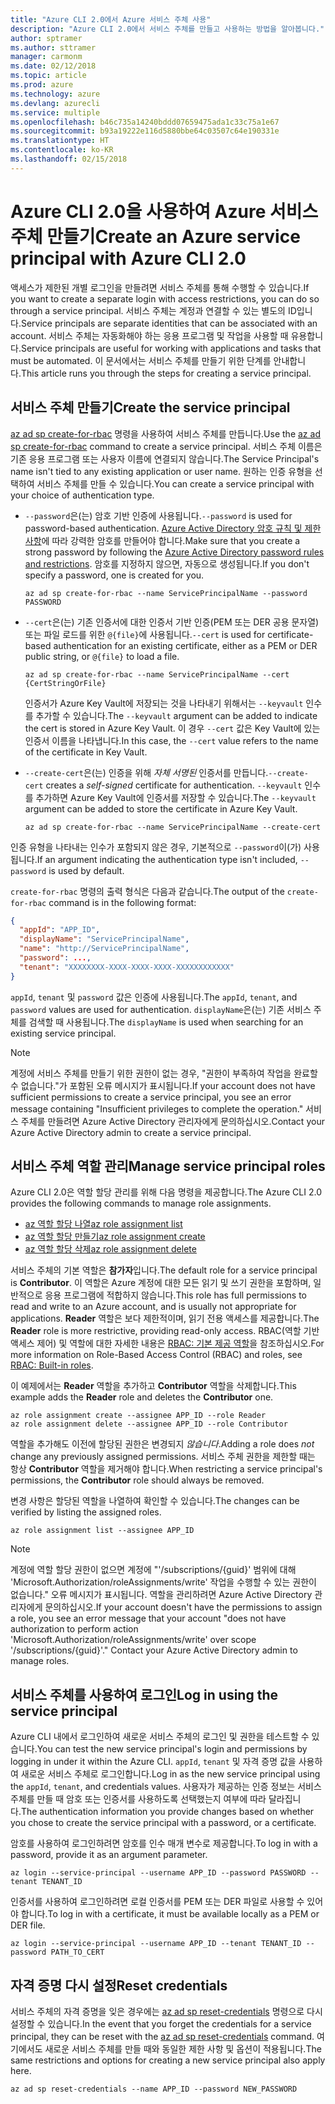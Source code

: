 ```yaml
---
title: "Azure CLI 2.0에서 Azure 서비스 주체 사용"
description: "Azure CLI 2.0에서 서비스 주체를 만들고 사용하는 방법을 알아봅니다."
author: sptramer
ms.author: sttramer
manager: carmonm
ms.date: 02/12/2018
ms.topic: article
ms.prod: azure
ms.technology: azure
ms.devlang: azurecli
ms.service: multiple
ms.openlocfilehash: b46c735a14240bddd07659475ada1c33c75a1e67
ms.sourcegitcommit: b93a19222e116d5880bbe64c03507c64e190331e
ms.translationtype: HT
ms.contentlocale: ko-KR
ms.lasthandoff: 02/15/2018
---
```

# <a name="create-an-azure-service-principal-with-azure-cli-20"></a><span data-ttu-id="0c944-103">Azure CLI 2.0을 사용하여 Azure 서비스 주체 만들기</span><span class="sxs-lookup"><span data-stu-id="0c944-103">Create an Azure service principal with Azure CLI 2.0</span></span>

<span data-ttu-id="0c944-104">액세스가 제한된 개별 로그인을 만들려면 서비스 주체를 통해 수행할 수 있습니다.</span><span class="sxs-lookup"><span data-stu-id="0c944-104">If you want to create a separate login with access restrictions, you can do so through a service principal.</span></span> <span data-ttu-id="0c944-105">서비스 주체는 계정과 연결할 수 있는 별도의 ID입니다.</span><span class="sxs-lookup"><span data-stu-id="0c944-105">Service principals are separate identities that can be associated with an account.</span></span> <span data-ttu-id="0c944-106">서비스 주체는 자동화해야 하는 응용 프로그램 및 작업을 사용할 때 유용합니다.</span><span class="sxs-lookup"><span data-stu-id="0c944-106">Service principals are useful for working with applications and tasks that must be automated.</span></span> <span data-ttu-id="0c944-107">이 문서에서는 서비스 주체를 만들기 위한 단계를 안내합니다.</span><span class="sxs-lookup"><span data-stu-id="0c944-107">This article runs you through the steps for creating a service principal.</span></span>

## <a name="create-the-service-principal"></a><span data-ttu-id="0c944-108">서비스 주체 만들기</span><span class="sxs-lookup"><span data-stu-id="0c944-108">Create the service principal</span></span>

<span data-ttu-id="0c944-109">[az ad sp create-for-rbac](/cli/azure/ad/sp#create-for-rbac) 명령을 사용하여 서비스 주체를 만듭니다.</span><span class="sxs-lookup"><span data-stu-id="0c944-109">Use the [az ad sp create-for-rbac](/cli/azure/ad/sp#create-for-rbac) command to create a service principal.</span></span> <span data-ttu-id="0c944-110">서비스 주체 이름은 기존 응용 프로그램 또는 사용자 이름에 연결되지 않습니다.</span><span class="sxs-lookup"><span data-stu-id="0c944-110">The Service Principal's name isn't tied to any existing application or user name.</span></span> <span data-ttu-id="0c944-111">원하는 인증 유형을 선택하여 서비스 주체를 만들 수 있습니다.</span><span class="sxs-lookup"><span data-stu-id="0c944-111">You can create a service principal with your choice of authentication type.</span></span>

* <span data-ttu-id="0c944-112">`--password`은(는) 암호 기반 인증에 사용됩니다.</span><span class="sxs-lookup"><span data-stu-id="0c944-112">`--password` is used for password-based authentication.</span></span> <span data-ttu-id="0c944-113">[Azure Active Directory 암호 규칙 및 제한 사항](/azure/active-directory/active-directory-passwords-policy)에 따라 강력한 암호를 만들어야 합니다.</span><span class="sxs-lookup"><span data-stu-id="0c944-113">Make sure that you create a strong password by following the [Azure Active Directory password rules and restrictions](/azure/active-directory/active-directory-passwords-policy).</span></span> <span data-ttu-id="0c944-114">암호를 지정하지 않으면, 자동으로 생성됩니다.</span><span class="sxs-lookup"><span data-stu-id="0c944-114">If you don't specify a password, one is created for you.</span></span>

  ```azurecli
  az ad sp create-for-rbac --name ServicePrincipalName --password PASSWORD
  ```

* <span data-ttu-id="0c944-115">`--cert`은(는) 기존 인증서에 대한 인증서 기반 인증(PEM 또는 DER 공용 문자열) 또는 파일 로드를 위한 `@{file}`에 사용됩니다.</span><span class="sxs-lookup"><span data-stu-id="0c944-115">`--cert` is used for certificate-based authentication for an existing certificate, either as a PEM or DER public string, or `@{file}` to load a file.</span></span>

  ```azurecli
  az ad sp create-for-rbac --name ServicePrincipalName --cert {CertStringOrFile} 
  ```

  <span data-ttu-id="0c944-116">인증서가 Azure Key Vault에 저장되는 것을 나타내기 위해서는 `--keyvault` 인수를 추가할 수 있습니다.</span><span class="sxs-lookup"><span data-stu-id="0c944-116">The `--keyvault` argument can be added to indicate the cert is stored in Azure Key Vault.</span></span> <span data-ttu-id="0c944-117">이 경우 `--cert` 값은 Key Vault에 있는 인증서 이름을 나타냅니다.</span><span class="sxs-lookup"><span data-stu-id="0c944-117">In this case, the `--cert` value refers to the name of the certificate in Key Vault.</span></span>

* <span data-ttu-id="0c944-118">`--create-cert`은(는) 인증을 위해 _자체 서명된_ 인증서를 만듭니다.</span><span class="sxs-lookup"><span data-stu-id="0c944-118">`--create-cert` creates a _self-signed_ certificate for authentication.</span></span> <span data-ttu-id="0c944-119">`--keyvault` 인수를 추가하면 Azure Key Vault에 인증서를 저장할 수 있습니다.</span><span class="sxs-lookup"><span data-stu-id="0c944-119">The `--keyvault` argument can be added to store the certificate in Azure Key Vault.</span></span>

  ```azurecli
  az ad sp create-for-rbac --name ServicePrincipalName --create-cert
  ```

<span data-ttu-id="0c944-120">인증 유형을 나타내는 인수가 포함되지 않은 경우, 기본적으로 `--password`이(가) 사용됩니다.</span><span class="sxs-lookup"><span data-stu-id="0c944-120">If an argument indicating the authentication type isn't included, `--password` is used by default.</span></span>

<span data-ttu-id="0c944-121">`create-for-rbac` 명령의 출력 형식은 다음과 같습니다.</span><span class="sxs-lookup"><span data-stu-id="0c944-121">The output of the `create-for-rbac` command is in the following format:</span></span>

```json
{
  "appId": "APP_ID",
  "displayName": "ServicePrincipalName",
  "name": "http://ServicePrincipalName",
  "password": ...,
  "tenant": "XXXXXXXX-XXXX-XXXX-XXXX-XXXXXXXXXXXX"
}
```

<span data-ttu-id="0c944-122">`appId`, `tenant` 및 `password` 값은 인증에 사용됩니다.</span><span class="sxs-lookup"><span data-stu-id="0c944-122">The `appId`, `tenant`, and `password` values are used for authentication.</span></span> <span data-ttu-id="0c944-123">`displayName`은(는) 기존 서비스 주체를 검색할 때 사용됩니다.</span><span class="sxs-lookup"><span data-stu-id="0c944-123">The `displayName` is used when searching for an existing service principal.</span></span>

> [!NOTE]
> <span data-ttu-id="0c944-124">계정에 서비스 주체를 만들기 위한 권한이 없는 경우, "권한이 부족하여 작업을 완료할 수 없습니다."가 포함된 오류 메시지가 표시됩니다.</span><span class="sxs-lookup"><span data-stu-id="0c944-124">If your account does not have sufficient permissions to create a service principal, you see an error message containing "Insufficient privileges to complete the operation."</span></span> <span data-ttu-id="0c944-125">서비스 주체를 만들려면 Azure Active Directory 관리자에게 문의하십시오.</span><span class="sxs-lookup"><span data-stu-id="0c944-125">Contact your Azure Active Directory admin to create a service principal.</span></span>

## <a name="manage-service-principal-roles"></a><span data-ttu-id="0c944-126">서비스 주체 역할 관리</span><span class="sxs-lookup"><span data-stu-id="0c944-126">Manage service principal roles</span></span> 

<span data-ttu-id="0c944-127">Azure CLI 2.0은 역할 할당 관리를 위해 다음 명령을 제공합니다.</span><span class="sxs-lookup"><span data-stu-id="0c944-127">The Azure CLI 2.0 provides the following commands to manage role assignments.</span></span>

* [<span data-ttu-id="0c944-128">az 역할 할당 나열</span><span class="sxs-lookup"><span data-stu-id="0c944-128">az role assignment list</span></span>](/cli/azure/role/assignment#list)
* [<span data-ttu-id="0c944-129">az 역할 할당 만들기</span><span class="sxs-lookup"><span data-stu-id="0c944-129">az role assignment create</span></span>](/cli/azure/role/assignment#create)
* [<span data-ttu-id="0c944-130">az 역할 할당 삭제</span><span class="sxs-lookup"><span data-stu-id="0c944-130">az role assignment delete</span></span>](/cli/azure/role/assignment#delete)

<span data-ttu-id="0c944-131">서비스 주체의 기본 역할은 **참가자**입니다.</span><span class="sxs-lookup"><span data-stu-id="0c944-131">The default role for a service principal is **Contributor**.</span></span> <span data-ttu-id="0c944-132">이 역할은 Azure 계정에 대한 모든 읽기 및 쓰기 권한을 포함하며, 일반적으로 응용 프로그램에 적합하지 않습니다.</span><span class="sxs-lookup"><span data-stu-id="0c944-132">This role has full permissions to read and write to an Azure account, and is usually not appropriate for applications.</span></span> <span data-ttu-id="0c944-133">**Reader** 역할은 보다 제한적이며, 읽기 전용 액세스를 제공합니다.</span><span class="sxs-lookup"><span data-stu-id="0c944-133">The **Reader** role is more restrictive, providing read-only access.</span></span>  <span data-ttu-id="0c944-134">RBAC(역할 기반 액세스 제어) 및 역할에 대한 자세한 내용은 [RBAC: 기본 제공 역할](/azure/active-directory/role-based-access-built-in-roles)을 참조하십시오.</span><span class="sxs-lookup"><span data-stu-id="0c944-134">For more information on Role-Based Access Control (RBAC) and roles, see [RBAC: Built-in roles](/azure/active-directory/role-based-access-built-in-roles).</span></span>

<span data-ttu-id="0c944-135">이 예제에서는 **Reader** 역할을 추가하고 **Contributor** 역할을 삭제합니다.</span><span class="sxs-lookup"><span data-stu-id="0c944-135">This example adds the **Reader** role and deletes the **Contributor** one.</span></span>

```azurecli
az role assignment create --assignee APP_ID --role Reader
az role assignment delete --assignee APP_ID --role Contributor
```

<span data-ttu-id="0c944-136">역할을 추가해도 이전에 할당된 권한은 변경되지 _않습니다_.</span><span class="sxs-lookup"><span data-stu-id="0c944-136">Adding a role does _not_ change any previously assigned permissions.</span></span> <span data-ttu-id="0c944-137">서비스 주체 권한을 제한할 때는 항상 __Contributor__ 역할을 제거해야 합니다.</span><span class="sxs-lookup"><span data-stu-id="0c944-137">When restricting a service principal's permissions, the __Contributor__ role should always be removed.</span></span>

<span data-ttu-id="0c944-138">변경 사항은 할당된 역할을 나열하여 확인할 수 있습니다.</span><span class="sxs-lookup"><span data-stu-id="0c944-138">The changes can be verified by listing the assigned roles.</span></span>

```azurecli
az role assignment list --assignee APP_ID
```

> [!NOTE] 
> <span data-ttu-id="0c944-139">계정에 역할 할당 권한이 없으면 계정에 "'/subscriptions/{guid}' 범위에 대해 'Microsoft.Authorization/roleAssignments/write' 작업을 수행할 수 있는 권한이 없습니다." 오류 메시지가 표시됩니다. 역할을 관리하려면 Azure Active Directory 관리자에게 문의하십시오.</span><span class="sxs-lookup"><span data-stu-id="0c944-139">If your account doesn't have the permissions to assign a role, you see an error message that your account "does not have authorization to perform action 'Microsoft.Authorization/roleAssignments/write' over scope '/subscriptions/{guid}'." Contact your Azure Active Directory admin to manage roles.</span></span>

## <a name="log-in-using-the-service-principal"></a><span data-ttu-id="0c944-140">서비스 주체를 사용하여 로그인</span><span class="sxs-lookup"><span data-stu-id="0c944-140">Log in using the service principal</span></span>

<span data-ttu-id="0c944-141">Azure CLI 내에서 로그인하여 새로운 서비스 주체의 로그인 및 권한을 테스트할 수 있습니다.</span><span class="sxs-lookup"><span data-stu-id="0c944-141">You can test the new service principal's login and permissions by logging in under it within the Azure CLI.</span></span> <span data-ttu-id="0c944-142">`appId`, `tenant` 및 자격 증명 값을 사용하여 새로운 서비스 주체로 로그인합니다.</span><span class="sxs-lookup"><span data-stu-id="0c944-142">Log in as the new service principal using the `appId`, `tenant`, and credentials values.</span></span> <span data-ttu-id="0c944-143">사용자가 제공하는 인증 정보는 서비스 주체를 만들 때 암호 또는 인증서를 사용하도록 선택했는지 여부에 따라 달라집니다.</span><span class="sxs-lookup"><span data-stu-id="0c944-143">The authentication information you provide changes based on whether you chose to create the service principal with a password, or a certificate.</span></span>

<span data-ttu-id="0c944-144">암호를 사용하여 로그인하려면 암호를 인수 매개 변수로 제공합니다.</span><span class="sxs-lookup"><span data-stu-id="0c944-144">To log in with a password, provide it as an argument parameter.</span></span>

```azurecli
az login --service-principal --username APP_ID --password PASSWORD --tenant TENANT_ID
```

<span data-ttu-id="0c944-145">인증서를 사용하여 로그인하려면 로컬 인증서를 PEM 또는 DER 파일로 사용할 수 있어야 합니다.</span><span class="sxs-lookup"><span data-stu-id="0c944-145">To log in with a certificate, it must be available locally as a PEM or DER file.</span></span>

```azurecli
az login --service-principal --username APP_ID --tenant TENANT_ID --password PATH_TO_CERT
```
## <a name="reset-credentials"></a><span data-ttu-id="0c944-146">자격 증명 다시 설정</span><span class="sxs-lookup"><span data-stu-id="0c944-146">Reset credentials</span></span>

<span data-ttu-id="0c944-147">서비스 주체의 자격 증명을 잊은 경우에는 [az ad sp reset-credentials](https://docs.microsoft.com/en-us/cli/azure/ad/sp?view=azure-cli-latest#az_ad_sp_reset_credentials) 명령으로 다시 설정할 수 있습니다.</span><span class="sxs-lookup"><span data-stu-id="0c944-147">In the event that you forget the credentials for a service principal, they can be reset with the [az ad sp reset-credentials](https://docs.microsoft.com/en-us/cli/azure/ad/sp?view=azure-cli-latest#az_ad_sp_reset_credentials) command.</span></span> <span data-ttu-id="0c944-148">여기에서도 새로운 서비스 주체를 만들 때와 동일한 제한 사항 및 옵션이 적용됩니다.</span><span class="sxs-lookup"><span data-stu-id="0c944-148">The same restrictions and options for creating a new service principal also apply here.</span></span>

```azurecli
az ad sp reset-credentials --name APP_ID --password NEW_PASSWORD
```
